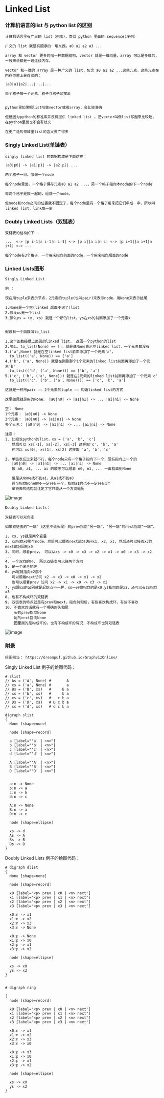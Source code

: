# Linked List

### 计算机语言的list 与 python list 的区别

    计算机语言里有广义的 list（列表），类似 python 里面的 sequence(序列)
    
    广义的 list 就是有顺序的一堆东西，a0 a1 a2 a3 ...
    
    array 和 vector 更多的指一种数据结构，vector 就是一维向量，array 可以是多维的，一般来说都是一段连续内存。
    
    vector 和一维的 array 是一种广义的 list，包含 a0 a1 a2 ...这些元素，这些元素在内存位置上是连续的：
    
    |a0|a1|a2|...|...|...
    
    每个格子放一个元素，格子与格子紧挨着 
    
    
    python里如果把list叫做vector或者array，会比较准确
    
    但是因为python的标准库并没有提供 linked list ，把vector叫做list写起来比较短，在python里面也不会有歧义
    
    在更广泛的领域里list的含义要广得多     



### Singly Linked List(单链表）

    singly linked list 的数据构成是下面这样：
    
    |a0|p0| -> |a1|p1| -> |a2|p2| ...
    
    两个格子一组，叫做一个node
    
    每个node里面，一个格子保存元素a0 a1 a2 ...，另一个格子指向本node的下一个node
    
    每两个格子是挨一起的，组成一个node。
    
    但node和node之间的位置就不固定了，每个node里有一个格子用来把它们串成一串，所以叫linked list，link成一串   
        


### Doubly Linked Lists（双链表）

    双链表的结构如下：
    
    ...  <-> |p i-1|a i-1|n i-1| <-> |p i||a i|n i| <-> |p i+1||a i+1|n i+1| <-> ...
    
    每个node有3个格子，一个用来指向前面的node，一个用来指向后面的node



### Linked Lists图形

    Singly Linked List 
    
    例 ：
    
    现在用tuple来表示节点，2元素的tuple(也叫pair)来表示node，用None来表示结尾
    
    1.None是一个空(linked 后面不说了)list
    2.假设xs是一个list
    3.那么ys = (x, xs) 就是一个新的list，ys在xs的前面添加了一个元素x
    
    
    假设有一个函数叫to_list
    
    1.这个函数接受上面说的linked list， 返回一个python的list
    2.那么，to_list(None) == []，就是说None表示空linked list，一个元素都没有
    3.(‘a',None) 就是在空linked list前面添加了一个元素'a'，
      to_list(('a', None)) == ['a']
    4.('b', ('a', None)) 就是在刚刚那个1个元素的linked list前面再添加了一个元素'b'
      to_list(('b', ('a', None))) == ['b', 'a']
    5.('c', ('b', ('a', None))) 就是在2元素的linked list前面再添加了一个元素'c'
      to_list(('c', ('b', ('a', None)))) == ['c', 'b', 'a']
    
    这就是一种用pair —— 2个元素的tuple —— 构造linked list的方式
    
    这里结尾就是用的None， |a0|n0| -> |a1|n1| -> ... |ai|ni| -> None
    
    空： None
    1个元素： |a0|n0| -> None
    2个元素： |a0|n0| -> |a1|n1| -> None
    多个元素： |a0|n0| -> |a1|n1| -> ... |ai|ni| -> None
    
    注意： 
    1. 比如说python的list，xs = ['a', 'b', 'c'] 
       然后可以 xs[-1], xs[-2], xs[-3] 这样取'c', 'b', 'a'
       也可以 xs[0], xs[1], xs[2] 这样取 'a', 'b', 'c'
       
    2. 单链表反过来就不行，每个node只有一个格子指向下一个，没有指向上一个的
       |a0|n0| -> |a1|n1| -> ... |ai|ni| -> None
       按 a0, a1, ... ai 的顺序可以顺着 n0, n1, ... 一直找直到None
       
       但是从None找不到ai，从a1找不到a0
       甚至指向None的不一定只有一个，指向a1的也不一定只有1个
       单链表的结构就注定了它只能从一个方向遍历  
             
    
![image](https://github.com/crystalapril/python-notes-april/blob/master/image/single.png)
    
    
    Doubly Linked Lists：
    
    双链表可以双向走      
    
    如果双链表的“一端”（这里不说头尾）的prev指向“另一端”，“另一端”的next指向“一端”。
    
    1. xs, ys就是两个变量
    2. xs指向x0那个node，然后可以顺着next部分访问x1, x2, x3, 然后还可以接着x3的next部分回到x0
    3. 同时，顺着prev， 可以从xs -> x0 -> x3 -> x2 -> x1 -> x0 -> x3 -> x2 ...
    4. 一个双向的环， 所以双链表可以往两个方向
    5. 是一个闭合的环
    6. ys呢就指向x2那个
       可以顺着next访问 x2 -> x3 -> x0 -> x1 -> x2
       也可以顺着prev 访问 x2 -> x1 -> x0 -> x3 -> x2
    7. ys跟xs的区别就是起始点不一样，xs一开始指向的是x0,ys指向的是x2，还可以有zs指向x3
    8. 也有不构成环的双链表
    9. 双链表的特点就是有prev和next，指向前和后，有些喜欢构成环，有些不喜欢
    10. 不喜欢的话就有一个明确的头和尾
        头的prev指向None
        尾的next指向None
        图里画的是构成环的，也有不构成环的情况，不构成环也算双链表
            
    
![image](https://github.com/crystalapril/python-notes-april/blob/master/image/double.png)

   
    
    
### 附录    
    
    绘图网址： https://dreampuf.github.io/GraphvizOnline/
    
Singly Linked List 例子的绘图代码：

    # slist
    // As = ('A', None) #       A
    // xs = ('a', None) #       a
    // Bs = ('B', xs)   #     B a
    // xs = ('b', xs)   #     b a
    // xs = ('c', xs)   #   c b a
    // Ds = ('D', xs)   # D c b a
    // xs = ('d', xs)   # d c b a

    digraph slist
    {
      None [shape=none]

      node [shape=record]

      a [label="'a' | <n>"]
      b [label="'b' | <n>"]
      c [label="'c' | <n>"]
      d [label="'d' | <n>"]

      A [label="'A' | <n>"]
      B [label="'B' | <n>"]
      D [label="'D' | <n>"]


      a:n -> None
      b:n -> a
      c:n -> b
      d:n -> c

      A:n -> None
      B:n -> a
      D:n -> c

      node [shape=ellipse]

      xs -> d
      As -> A
      Bs -> B
      Ds -> D
    }
    
    
Doubly Linked Lists 例子的绘图代码：
    
    # digraph dlist
    {
      None [shape=none]

      node [shape=record]

      x0 [label="<p> prev | x0 | <n> next"]
      x1 [label="<p> prev | x1 | <n> next"]
      x2 [label="<p> prev | x2 | <n> next"]
      x3 [label="<p> prev | x3 | <n> next"]

      x0:n -> x1
      x1:n -> x2
      x2:n -> x3
      x3:n -> None

      x0:p -> None
      x1:p -> x0
      x2:p -> x1
      x3:p -> x2

      node [shape=ellipse]

      xs -> x0
      ys -> x2
    }
    
    
    # digraph ring

    {
      node [shape=record]

      x0 [label="<p> prev | x0 | <n> next"]
      x1 [label="<p> prev | x1 | <n> next"]
      x2 [label="<p> prev | x2 | <n> next"]
      x3 [label="<p> prev | x3 | <n> next"]

      x0:n -> x1
      x1:n -> x2
      x2:n -> x3
      x3:n -> x0

      x0:p -> x3
      x1:p -> x0
      x2:p -> x1
      x3:p -> x2

      node [shape=ellipse]

      xs -> x0
      ys -> x2
    }
    
